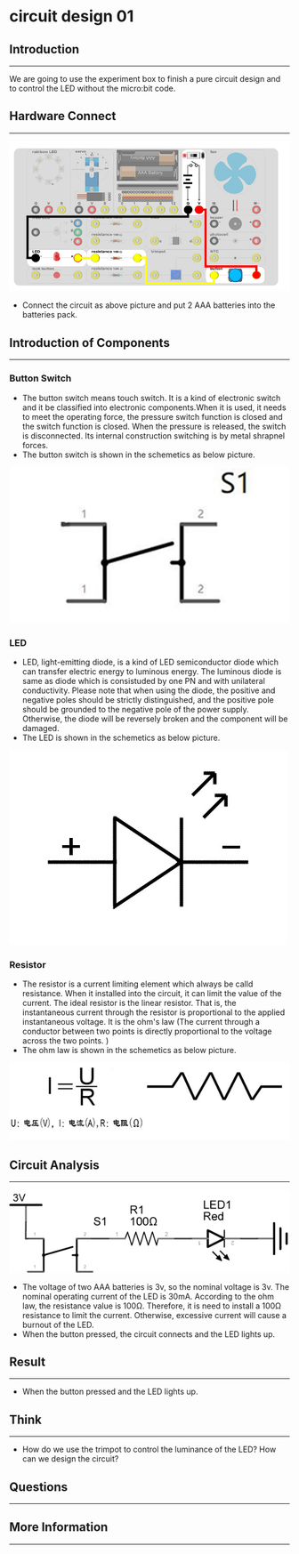 # circuit design 01 

## Introduction ##
---
We are going to use the experiment box to finish a pure circuit design and to control the LED without the micro:bit code.

## Hardware Connect ##
---

![](./images/yz5xnRg.png)

- Connect the circuit as above picture and put 2 AAA batteries into the batteries pack.

## Introduction of Components ##
---
### Button Switch ###
- The button switch means touch switch. It is a kind of electronic switch and it be classified into electronic components.When it is used, it needs to meet the operating force, the pressure switch function is closed and the switch function is closed. When the pressure is released, the switch is disconnected. Its internal construction switching is by metal shrapnel forces.
- The button switch is shown in the schemetics as below picture.

![](./images/a7hZ4QV.jpg)


### LED ###

- LED, light-emitting diode, is a kind of LED semiconductor diode which can transfer electric energy to luminous energy. The luminous diode is same as diode which is consistuded by one PN and with unilateral conductivity. Please note that when using the diode, the positive and negative poles should be strictly distinguished, and the positive pole should be grounded to the negative pole of the power supply. Otherwise, the diode will be reversely broken and the component will be damaged.
- The LED is shown in the schemetics as below picture.

![](./images/X7Q3maG.jpg)

### Resistor ###

- The resistor is a current limiting element which always be calld resistance. When it installed into the circuit, it can limit the value of the current. The ideal resistor is the linear resistor. That is, the instantaneous current through the resistor is proportional to the applied instantaneous voltage. It is the ohm's law (The current through a conductor between two points is directly proportional to the voltage across the two points. )
- The ohm law is shown in the schemetics as below picture.

![](./images/97GAPYc.png)

## Circuit Analysis ##
---

![](./images/QjQIE0O.png)

- The voltage of two AAA batteries is 3v, so the nominal voltage is 3v. The nominal operating current of the LED is 30mA. According to the ohm law, the resistance value is 100Ω. Therefore, it is need to install a 100Ω resistance to limit the current. Otherwise, excessive current will cause a burnout of the LED. 
- When the button pressed, the circuit connects and the LED lights up. 


## Result
---

- When the button pressed and the LED lights up.

## Think 
---

- How do we use the trimpot to control the luminance of the LED? How can we design the circuit?

## Questions
---

## More Information  
---
